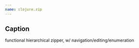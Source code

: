 ```yaml
---
name: clojure.zip
---
```


## Caption
functional hierarchical zipper, w/ navigation/editing/enumeration